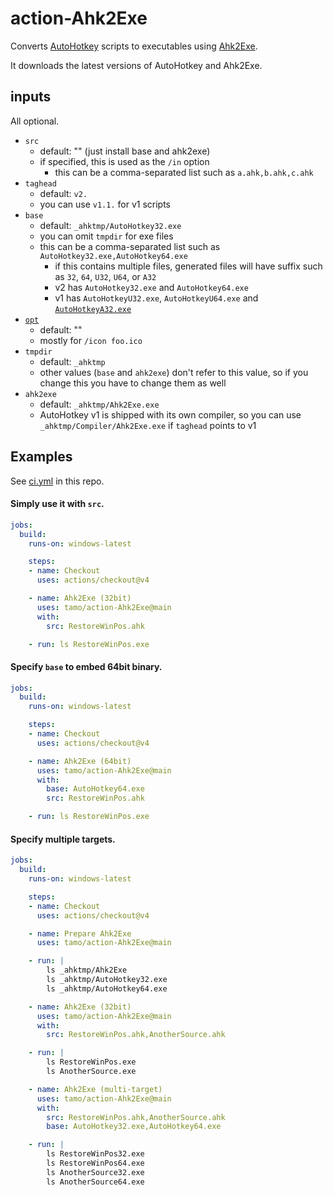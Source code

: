 # action-Ahk2Exe

Converts [AutoHotkey](https://github.com/AutoHotkey/AutoHotkey) scripts to executables using [Ahk2Exe](https://github.com/AutoHotkey/Ahk2Exe).

It downloads the latest versions of AutoHotkey and Ahk2Exe.

## inputs

All optional.

- `src`
  - default: "" (just install base and ahk2exe)
  - if specified, this is used as the `/in` option
    - this can be a comma-separated list such as `a.ahk,b.ahk,c.ahk`
- `taghead`
  - default: `v2.`
  - you can use `v1.1.` for v1 scripts
- `base`
  - default: `_ahktmp/AutoHotkey32.exe`
  - you can omit `tmpdir` for exe files
  - this can be a comma-separated list such as `AutoHotkey32.exe,AutoHotkey64.exe`
    - if this contains multiple files, generated files will have suffix such as `32`, `64`, `U32`, `U64`, or `A32`
    - v2 has `AutoHotkey32.exe` and `AutoHotkey64.exe`
    - v1 has `AutoHotkeyU32.exe`, `AutoHotkeyU64.exe` and [`AutoHotkeyA32.exe`](https://www.autohotkey.com/docs/v1/Compat.htm#Format)
- [`opt`](https://www.autohotkey.com/docs/v2/Scripts.htm#param_pairs)
  - default: ""
  - mostly for `/icon foo.ico`
- `tmpdir`
  - default: `_ahktmp`
  - other values (`base` and `ahk2exe`) don't refer to this value, so if you change this you have to change them as well
- `ahk2exe`
  - default: `_ahktmp/Ahk2Exe.exe`
  - AutoHotkey v1 is shipped with its own compiler, so you can use `_ahktmp/Compiler/Ahk2Exe.exe` if `taghead` points to v1

## Examples

See [ci.yml](https://github.com/tamo/action-Ahk2Exe/blob/main/.github/workflows/ci.yml) in this repo.

#### Simply use it with `src`.

```yaml
jobs:
  build:
    runs-on: windows-latest

    steps:
    - name: Checkout
      uses: actions/checkout@v4

    - name: Ahk2Exe (32bit)
      uses: tamo/action-Ahk2Exe@main
      with:
        src: RestoreWinPos.ahk

    - run: ls RestoreWinPos.exe
```

#### Specify `base` to embed 64bit binary.

```yaml
jobs:
  build:
    runs-on: windows-latest

    steps:
    - name: Checkout
      uses: actions/checkout@v4

    - name: Ahk2Exe (64bit)
      uses: tamo/action-Ahk2Exe@main
      with:
        base: AutoHotkey64.exe
        src: RestoreWinPos.ahk

    - run: ls RestoreWinPos.exe
```

#### Specify multiple targets.

```yaml
jobs:
  build:
    runs-on: windows-latest

    steps:
    - name: Checkout
      uses: actions/checkout@v4

    - name: Prepare Ahk2Exe
      uses: tamo/action-Ahk2Exe@main

    - run: |
        ls _ahktmp/Ahk2Exe
        ls _ahktmp/AutoHotkey32.exe
        ls _ahktmp/AutoHotkey64.exe

    - name: Ahk2Exe (32bit)
      uses: tamo/action-Ahk2Exe@main
      with:
        src: RestoreWinPos.ahk,AnotherSource.ahk

    - run: |
        ls RestoreWinPos.exe
        ls AnotherSource.exe

    - name: Ahk2Exe (multi-target)
      uses: tamo/action-Ahk2Exe@main
      with:
        src: RestoreWinPos.ahk,AnotherSource.ahk
        base: AutoHotkey32.exe,AutoHotkey64.exe

    - run: |
        ls RestoreWinPos32.exe
        ls RestoreWinPos64.exe
        ls AnotherSource32.exe
        ls AnotherSource64.exe
```
